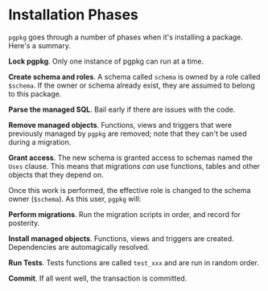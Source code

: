 # Installation Phases

`pgpkg` goes through a number of phases when it's installing a package. Here's a summary.

**Lock pgpkg**. Only one instance of pgpkg can run at a time.

**Create schema and roles**. A schema called `schema` is owned by a role called `$schema`. If the owner or schema
already exist, they are assumed to belong to this package.

**Parse the managed SQL**. Bail early if there are issues with the code.

**Remove managed objects**. Functions, views and triggers that were previously managed by
`pgpkg` are removed; note that they can't be used during a migration.

**Grant access**. The new schema is granted access to schemas named the `Uses` clause. This means
that migrations *can* use functions, tables and other objects that they depend on.

Once this work is performed, the effective role is changed to the schema owner (`$schema`). As this user,
`pgpkg` will:

**Perform migrations**. Run the migration scripts in order, and record for posterity.

**Install managed objects**. Functions, views and triggers are created. Dependencies are automagically resolved.

**Run Tests**. Tests functions are called `test_xxx` and are run in random order.

**Commit**. If all went well, the transaction is committed.